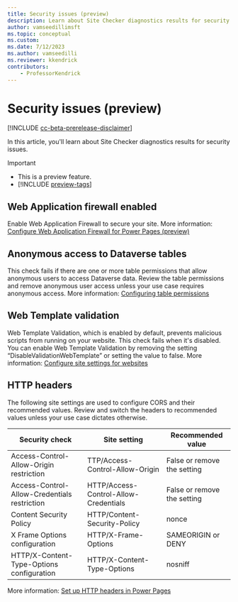 ```yaml
---
title: Security issues (preview)
description: Learn about Site Checker diagnostics results for security issues.
author: vamseedillimsft
ms.topic: conceptual
ms.custom: 
ms.date: 7/12/2023
ms.author: vamseedilli
ms.reviewer: kkendrick
contributors:
    - ProfessorKendrick
---
```


# Security issues (preview)

[!INCLUDE [cc-beta-prerelease-disclaimer](../includes/cc-beta-prerelease-disclaimer.md)]

In this article, you'll learn about Site Checker diagnostics results for security issues. 

> [!IMPORTANT]
> - This is a preview feature.
> - [!INCLUDE [preview-tags](../includes/cc-preview-features-definition.md)]

## Web Application firewall enabled 
Enable Web Application Firewall to secure your site. More information: [Configure Web Application Firewall for Power Pages (preview)](configure-web-application-firewall.md)

## Anonymous access to Dataverse tables 
This check fails if there are one or more table permissions that allow anonymous users to access Dataverse data. Review the table permissions and remove anonymous user access unless your use case requires anonymous access. More information: [Configuring table permissions](table-permissions.md)

## Web Template validation
Web Template Validation, which is enabled by default, prevents malicious scripts from running on your website. This check fails when it's disabled. You can enable Web Template Validation by removing the setting “DisableValidationWebTemplate” or setting the value to false. More information: [Configure site settings for websites](../configure/configure-site-settings.md) 

## HTTP headers
The following site settings are used to configure CORS and their recommended values. Review and switch the headers to recommended values unless your use case dictates otherwise. 

|Security check  |Site setting  |Recommended value  |
|---------|---------|---------|
|Access-Control-Allow-Origin restriction      |TTP/Access-Control-Allow-Origin          |False or remove the setting          |
|Access-Control-Allow-Credentials restriction      |HTTP/Access-Control-Allow-Credentials          |False or remove the setting         |
|Content Security Policy    |HTTP/Content-Security-Policy          |nonce          |
|X Frame Options configuration     |HTTP/X-Frame-Options          |SAMEORIGIN or DENY          |
|HTTP/X-Content-Type-Options configuration      |HTTP/X-Content-Type-Options         |nosniff          |

More information: [Set up HTTP headers in Power Pages](../configure/cors-support.md) 


